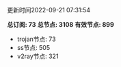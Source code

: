 更新时间2022-09-21 07:31:54

**总订阅: 73**
**总节点: 3108**
**有效节点: 899**
- trojan节点: 73
- ss节点: 505
- v2ray节点: 321
